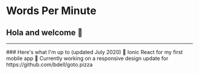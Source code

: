 # Words Per Minute  
## Hola and welcome 🤗  
<hr>
### Here's what I'm up to (updated July 2020)
🌱 Ionic React for my first mobile app  
🔭 Currently working on a responsive design update for https://github.com/bdell/goto.pizza  

<!--
**WordsPerMinute/WordsPerMinute** is a ✨ _special_ ✨ repository because its `README.md` (this file) appears on your GitHub profile.

Here are some ideas to get you started:

- 🔭 I’m currently working on ...
- 🌱 I’m currently learning ...
- 👯 I’m looking to collaborate on ...
- 🤔 I’m looking for help with ...
- 💬 Ask me about ...
- 📫 How to reach me: ...
- 😄 Pronouns: ...
- ⚡ Fun fact: ...
-->
